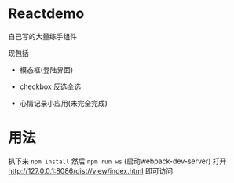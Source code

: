# Reactdemo

自己写的大量练手组件

现包括
- 模态框(登陆界面)

- checkbox 反选全选

- 心情记录小应用(未完全完成)

# 用法

扒下来 ```npm install``` 
然后 ```npm run ws``` (启动webpack-dev-server)
打开 http://127.0.0.1:8086/dist//view/index.html 即可访问
